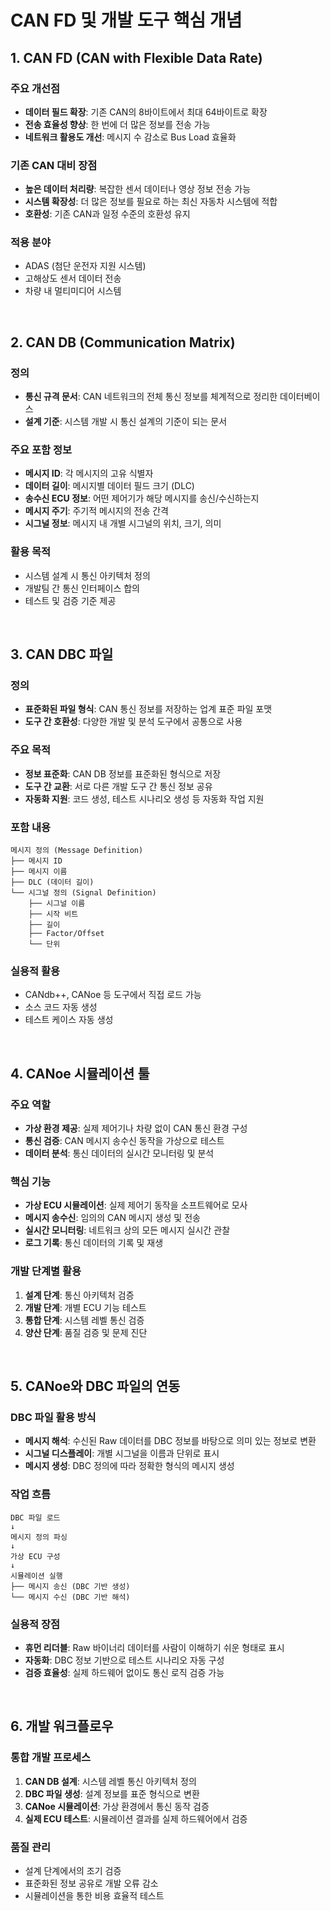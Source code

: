 # CAN FD 및 개발 도구 핵심 개념

## 1. CAN FD (CAN with Flexible Data Rate)

### 주요 개선점
- **데이터 필드 확장**: 기존 CAN의 8바이트에서 최대 64바이트로 확장
- **전송 효율성 향상**: 한 번에 더 많은 정보를 전송 가능
- **네트워크 활용도 개선**: 메시지 수 감소로 Bus Load 효율화

### 기존 CAN 대비 장점
- **높은 데이터 처리량**: 복잡한 센서 데이터나 영상 정보 전송 가능
- **시스템 확장성**: 더 많은 정보를 필요로 하는 최신 자동차 시스템에 적합
- **호환성**: 기존 CAN과 일정 수준의 호환성 유지

### 적용 분야
- ADAS (첨단 운전자 지원 시스템)
- 고해상도 센서 데이터 전송
- 차량 내 멀티미디어 시스템

<br>

## 2. CAN DB (Communication Matrix)

### 정의
- **통신 규격 문서**: CAN 네트워크의 전체 통신 정보를 체계적으로 정리한 데이터베이스
- **설계 기준**: 시스템 개발 시 통신 설계의 기준이 되는 문서

### 주요 포함 정보
- **메시지 ID**: 각 메시지의 고유 식별자
- **데이터 길이**: 메시지별 데이터 필드 크기 (DLC)
- **송수신 ECU 정보**: 어떤 제어기가 해당 메시지를 송신/수신하는지
- **메시지 주기**: 주기적 메시지의 전송 간격
- **시그널 정보**: 메시지 내 개별 시그널의 위치, 크기, 의미

### 활용 목적
- 시스템 설계 시 통신 아키텍처 정의
- 개발팀 간 통신 인터페이스 합의
- 테스트 및 검증 기준 제공

<br>

## 3. CAN DBC 파일

### 정의
- **표준화된 파일 형식**: CAN 통신 정보를 저장하는 업계 표준 파일 포맷
- **도구 간 호환성**: 다양한 개발 및 분석 도구에서 공통으로 사용

### 주요 목적
- **정보 표준화**: CAN DB 정보를 표준화된 형식으로 저장
- **도구 간 교환**: 서로 다른 개발 도구 간 통신 정보 공유
- **자동화 지원**: 코드 생성, 테스트 시나리오 생성 등 자동화 작업 지원

### 포함 내용
```
메시지 정의 (Message Definition)
├── 메시지 ID
├── 메시지 이름
├── DLC (데이터 길이)
└── 시그널 정의 (Signal Definition)
    ├── 시그널 이름
    ├── 시작 비트
    ├── 길이
    ├── Factor/Offset
    └── 단위
```

### 실용적 활용
- CANdb++, CANoe 등 도구에서 직접 로드 가능
- 소스 코드 자동 생성
- 테스트 케이스 자동 생성

<br>

## 4. CANoe 시뮬레이션 툴

### 주요 역할
- **가상 환경 제공**: 실제 제어기나 차량 없이 CAN 통신 환경 구성
- **통신 검증**: CAN 메시지 송수신 동작을 가상으로 테스트
- **데이터 분석**: 통신 데이터의 실시간 모니터링 및 분석

### 핵심 기능
- **가상 ECU 시뮬레이션**: 실제 제어기 동작을 소프트웨어로 모사
- **메시지 송수신**: 임의의 CAN 메시지 생성 및 전송
- **실시간 모니터링**: 네트워크 상의 모든 메시지 실시간 관찰
- **로그 기록**: 통신 데이터의 기록 및 재생

### 개발 단계별 활용
1. **설계 단계**: 통신 아키텍처 검증
2. **개발 단계**: 개별 ECU 기능 테스트
3. **통합 단계**: 시스템 레벨 통신 검증
4. **양산 단계**: 품질 검증 및 문제 진단

<br>

## 5. CANoe와 DBC 파일의 연동

### DBC 파일 활용 방식
- **메시지 해석**: 수신된 Raw 데이터를 DBC 정보를 바탕으로 의미 있는 정보로 변환
- **시그널 디스플레이**: 개별 시그널을 이름과 단위로 표시
- **메시지 생성**: DBC 정의에 따라 정확한 형식의 메시지 생성

### 작업 흐름
```
DBC 파일 로드
↓
메시지 정의 파싱
↓
가상 ECU 구성
↓
시뮬레이션 실행
├── 메시지 송신 (DBC 기반 생성)
└── 메시지 수신 (DBC 기반 해석)
```

### 실용적 장점
- **휴먼 리더블**: Raw 바이너리 데이터를 사람이 이해하기 쉬운 형태로 표시
- **자동화**: DBC 정보 기반으로 테스트 시나리오 자동 구성
- **검증 효율성**: 실제 하드웨어 없이도 통신 로직 검증 가능

<br>

## 6. 개발 워크플로우

### 통합 개발 프로세스
1. **CAN DB 설계**: 시스템 레벨 통신 아키텍처 정의
2. **DBC 파일 생성**: 설계 정보를 표준 형식으로 변환
3. **CANoe 시뮬레이션**: 가상 환경에서 통신 동작 검증
4. **실제 ECU 테스트**: 시뮬레이션 결과를 실제 하드웨어에서 검증

### 품질 관리
- 설계 단계에서의 조기 검증
- 표준화된 정보 공유로 개발 오류 감소
- 시뮬레이션을 통한 비용 효율적 테스트